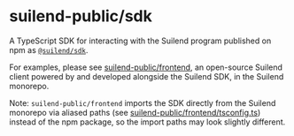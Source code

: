 # suilend-public/sdk

A TypeScript SDK for interacting with the Suilend program published on npm as [`@suilend/sdk`](https://www.npmjs.com/package/@suilend/sdk).

For examples, please see [suilend-public/frontend](https://github.com/solendprotocol/suilend-public/tree/HEAD/frontend), an open-source Suilend client powered by and developed alongside the Suilend SDK, in the Suilend monorepo.

Note: `suilend-public/frontend` imports the SDK directly from the Suilend monorepo via aliased paths (see [suilend-public/frontend/tsconfig.ts](https://github.com/solendprotocol/suilend-public/tree/HEAD/frontend/tsconfig.json)) instead of the npm package, so the import paths may look slightly different.
